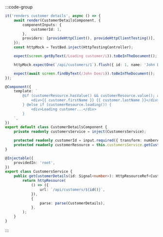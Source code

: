 :::code-group

```ts:customer-details.component.spec.ts [title=customer-details.component.spec.ts]
it('renders customer details', async () => {
	await render(CustomerDetailsComponent, {
		componentInputs: {
			customerId: 1,
		},
		providers: [provideHttpClient(), provideHttpClientTesting()],
	});
	const httpMock = TestBed.inject(HttpTestingController);

	expect(screen.getByText(/Loading customer/i)).toBeInTheDocument();

	httpMock.expectOne(`/api/customers/1`).flush({ id: 1, name: 'John Doe' });

	expect(await screen.findByText(/John Doe/i)).toBeInTheDocument();
});
```

```ts:customer-details.component.ts [title=customer-details.component.ts]
@Component({
	template: `
		@if (customerResource.hasValue() && customerResource.value(); as customer) {
			<div>{{ customer.firstName }} {{ customer.lastName }}</div>
		} @else if (customerResource.loading()) {
			<div>Loading customer...</div>
		}
	`,
})
export default class CustomerDetailsComponent {
	private readonly customersService = inject(CustomersService);

	protected readonly customerId = input.required({ transform: numberAttribute });
	protected readonly customerResource = this.customersService.getCustomerDetails(this.customerId);
}
```

```ts:customers.service.ts [title=customers.service.ts]
@Injectable({
	providedIn: 'root',
})
export class CustomersService {
	public getCustomerDetails(id: Signal<number>): HttpResourceRef<CustomerDetails | undefined> {
		return httpResource(
			() => ({
				url: `/api/customers/${id()}`,
			}),
			{
				parse: parse(CustomerDetails),
			},
		);
	}
}
```

:::
